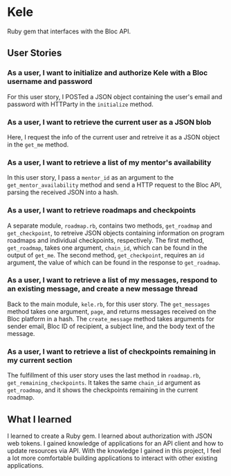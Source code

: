 # Kele
Ruby gem that interfaces with the Bloc API.

## User Stories
### As a user, I want to initialize and authorize Kele with a Bloc username and password
For this user story, I POSTed a JSON object containing the user's email and password with HTTParty in the `initialize` method. 
### As a user, I want to retrieve the current user as a JSON blob
Here, I request the info of the current user and retreive it as a JSON object in the `get_me` method. 
### As a user, I want to retrieve a list of my mentor's availability
In this user story, I pass a `mentor_id` as an argument to the `get_mentor_availability` method and send a HTTP request to the Bloc API, parsing the received JSON into a hash.
### As a user, I want to retrieve roadmaps and checkpoints
A separate module, `roadmap.rb`, contains two methods, `get_roadmap` and `get_checkpoint`, to retreive JSON objects containing information on program roadmaps and individual checkpoints, respectively. The first method, `get_roadmap`, takes one argument, `chain_id`, which can be found in the output of `get_me`. The second method, `get_checkpoint`, requires an `id` argument, the value of which can be found in the response to `get_roadmap`.
### As a user, I want to retrieve a list of my messages, respond to an existing message, and create a new message thread
Back to the main module, `kele.rb`, for this user story. The `get_messages` method takes one argument, `page`, and returns messages received on the Bloc platform in a hash. The `create_message` method takes arguments for sender email, Bloc ID of recipient, a subject line, and the body text of the message. 
### As a user, I want to retrieve a list of checkpoints remaining in my current section
The fulfillment of this user story uses the last method in `roadmap.rb`, `get_remaining_checkpoints`. It takes the same `chain_id` argument as `get_roadmap`, and it shows the checkpoints remaining in the current roadmap. 

## What I learned
I learned to create a Ruby gem. I learned about authorization with JSON web tokens. I gained knowledge of applications for an API client and how to update resources via API. With the knowledge I gained in this project, I feel a lot more comfortable building applications to interact with other existing applications. 
